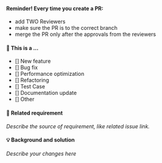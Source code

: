 #### Reminder! Every time you create a PR:
- add TWO Reviewers
- make sure the PR is to the correct branch
- merge the PR only after the approvals from the reviewers

#### 🤔 This is a ...

- [] New feature
- [] Bug fix
- [] Performance optimization
- [] Refactoring
- [] Test Case
- [] Documentation update
- [] Other

#### 🔗 Related requirement

_Describe the source of requirement, like related issue link._

#### 💡 Background and solution

_Describe your changes here_